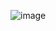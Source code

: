 ![image](https://github.com/flatimer/Home_sales/assets/120693432/9025f7aa-739c-4794-a924-6ab3153875e5)
